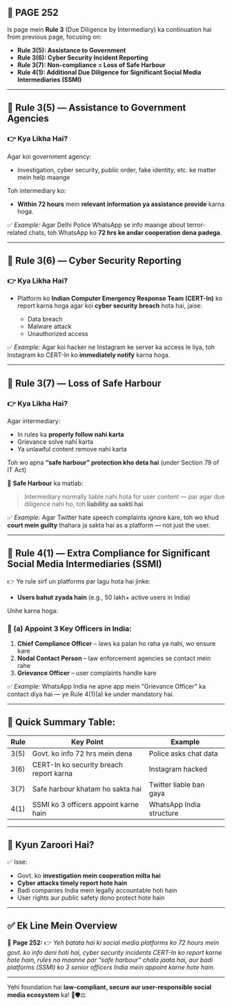 ## 📄 **PAGE 252**

Is page mein **Rule 3** (Due Diligence by Intermediary) ka continuation hai from previous page, focusing on:

* **Rule 3(5): Assistance to Government**
* **Rule 3(6): Cyber Security Incident Reporting**
* **Rule 3(7): Non-compliance = Loss of Safe Harbour**
* **Rule 4(1): Additional Due Diligence for Significant Social Media Intermediaries (SSMI)**

---

## 🔹 **Rule 3(5) — Assistance to Government Agencies**

### 👉 Kya Likha Hai?

Agar koi government agency:

* Investigation, cyber security, public order, fake identity, etc. ke matter mein help maange

Toh intermediary ko:

* **Within 72 hours** mein **relevant information ya assistance provide** karna hoga.

✅ *Example:*
Agar Delhi Police WhatsApp se info maange about terror-related chats, toh WhatsApp ko **72 hrs ke andar cooperation dena padega**.

---

## 🔹 Rule 3(6) — Cyber Security Reporting

### 👉 Kya Likha Hai?

* Platform ko **Indian Computer Emergency Response Team (CERT-In)** ko report karna hoga agar koi **cyber security breach** hota hai, jaise:

  * Data breach
  * Malware attack
  * Unauthorized access

✅ *Example:*
Agar koi hacker ne Instagram ke server ka access le liya, toh Instagram ko CERT-In ko **immediately notify** karna hoga.

---

## 🔹 Rule 3(7) — Loss of Safe Harbour

### 👉 Kya Likha Hai?

Agar intermediary:

* In rules ka **properly follow nahi karta**
* Grievance solve nahi karta
* Ya unlawful content remove nahi karta

Toh wo apna **“safe harbour” protection kho deta hai** (under Section 79 of IT Act)

📌 **Safe Harbour** ka matlab:

> Intermediary normally liable nahi hota for user content — par agar due diligence nahi ho, toh **liability aa sakti hai**

✅ *Example:*
Agar Twitter hate speech complaints ignore kare, toh wo khud **court mein guilty** thahara ja sakta hai as a platform — not just the user.

---

## 🔹 Rule 4(1) — Extra Compliance for Significant Social Media Intermediaries (SSMI)

👉 Ye rule sirf un platforms par lagu hota hai jinke:

* **Users bahut zyada hain** (e.g., 50 lakh+ active users in India)

Unhe karna hoga:

### 🔸 (a) Appoint 3 Key Officers in India:

1. **Chief Compliance Officer** – laws ka palan ho raha ya nahi, wo ensure kare
2. **Nodal Contact Person** – law enforcement agencies se contact mein rahe
3. **Grievance Officer** – user complaints handle kare

✅ *Example:*
WhatsApp India ne apne app mein "Grievance Officer" ka contact diya hai — ye Rule 4(1)(a) ke under mandatory hai.

---

## 🧩 **Quick Summary Table:**

| Rule | Key Point                               | Example                  |
| ---- | --------------------------------------- | ------------------------ |
| 3(5) | Govt. ko info 72 hrs mein dena          | Police asks chat data    |
| 3(6) | CERT-In ko security breach report karna | Instagram hacked         |
| 3(7) | Safe harbour khatam ho sakta hai        | Twitter liable ban gaya  |
| 4(1) | SSMI ko 3 officers appoint karne hain   | WhatsApp India structure |

---

## 🔹 **Kyun Zaroori Hai?**

✅ Isse:

* Govt. ko **investigation mein cooperation milta hai**
* **Cyber attacks timely report hote hain**
* Badi companies India mein legally accountable hoti hain
* User rights aur public safety dono protect hote hain

---

## ✅ **Ek Line Mein Overview**

📌 **Page 252:**
👉 *Yeh batata hai ki social media platforms ko 72 hours mein govt. ko info deni hoti hai, cyber security incidents CERT-In ko report karne hote hain, rules na maanne par “safe harbour” chala jaata hai, aur badi platforms (SSMI) ko 3 senior officers India mein appoint karne hote hain.*

---

Yehi foundation hai **law-compliant, secure aur user-responsible social media ecosystem** ka! 📲🛡️⚖️

